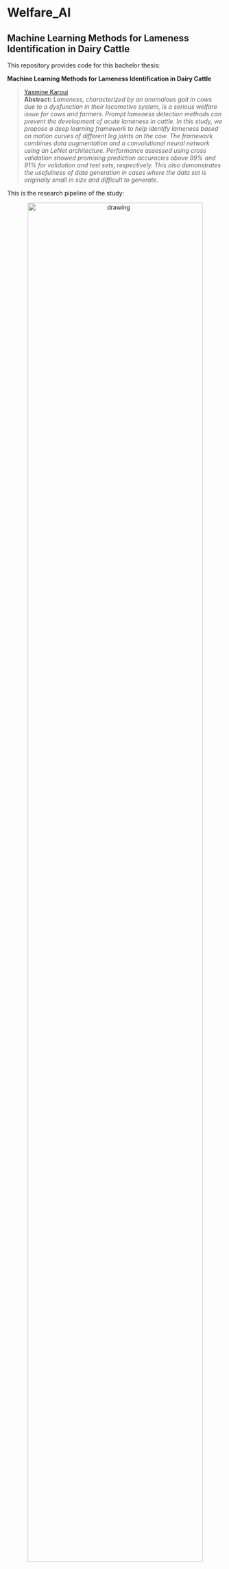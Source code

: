 # Welfare_AI
## Machine Learning Methods for Lameness Identification in Dairy Cattle

This repository provides code for this bachelor thesis:

**Machine Learning Methods for Lameness Identification in Dairy Cattle**<br>
> [Yasmine Karoui](https://github.com/Yasminekaroui)<br>
**Abstract:** *Lameness, characterized by an anomalous gait in cows due to a dysfunction in their locomotive system, is a serious welfare issue for cows and farmers. Prompt lameness detection methods can prevent the development of acute lameness in cattle. In this study, we propose a deep learning framework to help identify lameness based on motion curves of different leg joints on the cow. The framework combines data augmentation and a convolutional neural network using an LeNet architecture. Performance assessed using cross validation showed promising prediction accuracies above 99\% and 91\% for 
validation and test sets, respectively. This also demonstrates the usefulness of data generation in cases where the data set is originally small in size and difficult to generate.*

This is the research pipeline of the study:
<p align="center">
  <img src="./images/overall_tech_route.png" alt="drawing" width="90%"/>
</p>

## Setting up an environment

This framework is built using Python 3.7 and relies on the PyTorch 1.4.0+. The following command installs all necessary packages:

```.bash
pip3 install -r requirements.txt
```

### Background: 
- Lameness can cause pain or physical/neurological trauma in affected dairy cows and reduce their milk productivity. It is the third leading cause of their culling after mastitis and infertility.

- Visual gait scoring is used to rank an animal's walking ability but traditional methods are costly, manually intensive, subjective and time-consuming, making them both susceptible to human error. They also cannot be scaled up as the size of the farm increases.

- Automatic lameness detection systems have been developed using various types of sensors (accelerometers, radars, RGB video and 3D imaging) and machine learning models like support vector machines, K- Nearest Neighbor and Long-Short-Term Memory cells with high accuracies (all above 94%).

- However, large and accessible datasets are necessary for developing such models, but unfortunately, these are still rare to come by or produce in the dairy farming sector.

### Objective: 
In this study, we investigate whether data augmentation can be used to mitigate the lack of available gait scoring data for a dairy farm, and we develop a CNN based on a modified LeNet architecture and a SVM as a baseline to test our hypothesis and classify lame and non- lame cows primarily using synthetic data.
The study is composed of 4 parts:
 
 1- Data Collection 
 
 2_ Data Exploration and Preprocessing
 
 3- Data Augmentation
 
 4- Binary Classification Non-lame vs Lame cows



### Data Collection:
A set of 15 random Holstein cows (lame and non-lame) was selected for kinematic gait analysis. Reflective markers were placed on eight points on each side of the cow’s body (Fig. 2). (screenshot_ballerina.png , cow_markers.png)

<p float="left">
  <img src="./images/cow_markers.png"  width="45%"/>
  <img src="./images/screenshot_ballerina.png"  width="45%"/>
</p>

Videos of cows walking along a passageway were recorded and scored by a trained visual observer. A 3D biomechanical analysis program (Vicon Motus 10.0; CONTEMPLAS GmbH, Kempton, Germany) created a motion template, for each leg joint angle and each cow using the acquired video. Automatic tracking of the reflective markers in the X, Y and Z planes, as well as the rotational matrix R, was then carried out. This process was repeated three times across a span of 14 weeks.




### Data Exploration and Clustering
The data was first cleaned by removing outliers. 

<p float="left">
  <img src="./images/R-H.png"  width="45%"/>
  <img src="./images/X-FF.png"  width="45%"/>
</p>
 
 Unsupervised learning was then applied  to determine whether there existed characteristics in the data that could be used to create clusters that were independent of the cows' labels. Tests were done with and without cows that we deemed "problematic", to see if these particular cows would create additional bias in the groupings. Two clustering algorithms were explored The K-Means and the hirerachical clustering.
 The figure below shows an example of dendrograms. 

<p align="center">
  <img src="./images/S1.png" alt="drawing" width="60%"/>
</p>


### Data Augmentation
Additional synthetic data (up to 24 000 samples) was derived from the real cows (15 samples) by adding random variation with magnitudes of 1, 2, 5, 10, 15 and 20% to the original data and then smoothing with a median filter. 
A simulation of a synthetic cow  is shown in this video:
<p align="center">
  <img src="./videos/Joly0_Frames_30_to_201.gif" alt="drawing" width="70%"/>
</p>
The figure bellow shows the t-SNE visualization of the new created data
<p align="center">
  <img src="./images/tsne_report_gene_side2.png" alt="drawing" width="50%"/>
</p>

### Binary Classification Non-lame vs Lame cows
- A modified LeNet (Fig. 4) was created by adding 4 additional batch-normalization layers after max-pooling.
<p align="center">
  <img src="./images/LeNet_Original_Image.jpg" alt="drawing" width="80%"/>
</p>
- The model was trained using the generated and original samples. Each time sequence contained 192 values for each variable, corresponding to a total of 3 front and back steps. 

- The data set was balanced with 12000 (50%) lame and non- lame cow examples. 

- The model was tested using 13 examples of cows (6 lame, 7 non-lame) that were not generated nor included in the training process at the very end of the experiment.

- A SVM classifier was also trained and evaluated on the same data 

### Results 
Multiple CNN models were built based on the configuration mentioned in the previous section. During training, the models were evaluated following a 5-fold cross-validation framework using a Monte Carlo optimization approach.

  <table>
    <tr>
      <th>Variation (%)</th>
      <th>Accuracy (%)</th>
      <th>Precision (%)</th>
      <th>Recall (%)</th>
      <th>F1-score (%)</th>
    </tr>
    <tr>
      <td>1</td>
      <td>76.84</td>
      <td>78.60</td>
      <td>777.60</td>
      <td>76.40</td>
    </tr>
    <tr>
      <td>2</td>
      <td>83.80</td>
      <td>83.80</td>
      <td>83.60</td>
      <td>83.20</td>
    </tr>
    <tr>
      <td>5</td>
      <td>90.76</td>
      <td>92.20</td>
      <td>91.40</td>
      <td>90.60</td>
    </tr>
    <tr>
      <td>10</td>
      <td>81.54</td>
      <td>84.60</td>
      <td>82.40</td>
      <td>81.40</td>
    </tr>
    </tr>
    <tr>
      <td>15</td>
      <td>79.99</td>
      <td>84.60</td>
      <td>80.04</td>
      <td>80.02</td>
    </tr>

  </table>

<p align="left">
  <img src="./images/svm_eval.png" alt="drawing" width="50%"/>
</p>


